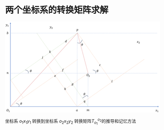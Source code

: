 # 两个坐标系的转换矩阵求解

![](./images/coordinates.png)

坐标系 $o_1x_1y_1$ 转换到坐标系 $o_2x_2y_2$ 转换矩阵$T^{o_2}_{o_1}$的推导和记忆方法
